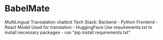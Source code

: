 # BabelMate
MultiLingual Transalation chatbot
Tech Stack:
Backend - Python
Frontend - React
Model Used for translation - HuggingFace
Use requirements.txt to install necessary packages - run "pip install requirements.txt"